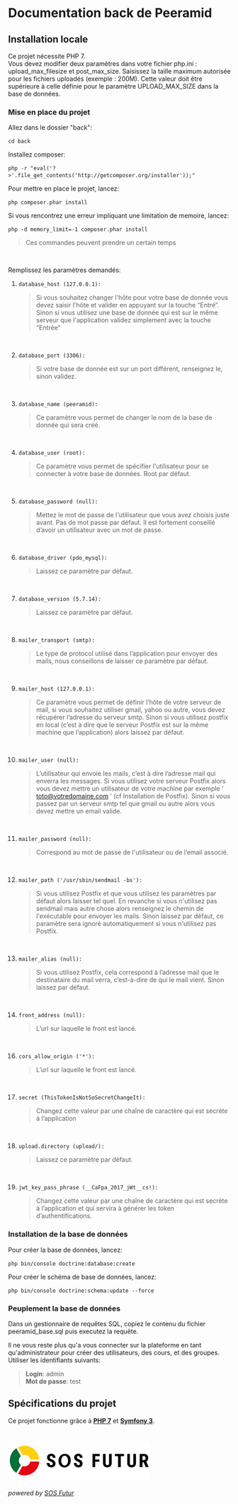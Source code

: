 ﻿# **Documentation back de Peeramid**

## Installation locale

Ce projet nécessite PHP 7.  
Vous devez modifier deux paramètres dans votre fichier php.ini : upload_max_filesize et post_max_size. Saisissez la 
taille maximum autorisée pour les fichiers uploadés (exemple : 200M). Cette valeur doit être supérieure à celle définie 
pour le paramètre UPLOAD_MAX_SIZE dans la base de données.

### Mise en place du projet

Allez dans le dossier "back":

````
cd back
````

Installez composer:

````
php -r "eval('?>'.file_get_contents('http://getcomposer.org/installer'));"
````

Pour mettre en place le projet, lancez:

````
php composer.phar install
````

Si vous rencontrez une erreur impliquant une limitation de memoire, lancez:

````
php -d memory_limit=-1 composer.phar install
````

>Ces commandes peuvent prendre un certain temps

<br>

Remplissez les paramètres demandés:

  1. ````
     database_host (127.0.0.1):
     ````
     >Si vous souhaitez changer l'hôte pour votre base de donnée vous devez saisir l'hôte et valider en appuyant sur la
     touche “Entré”. Sinon si vous utilisez une base de donnée qui est sur le même serveur que l'application validez
     simplement avec la touche “Entrée”
      
<br>

  2. ````
     database_port (3306):
     ````
     >Si votre base de donnée est sur un port différent, renseignez le, sinon validez.

<br>

  3. ````
     database_name (peeramid):
     ````
     >Ce paramètre vous permet de changer le nom de la base de donnée qui sera créé.

<br>

  4. ````
     database_user (root):
     ````
     >Ce paramètre vous permet de spécifier l'utilisateur pour se connecter à votre base de données. Root par défaut.

<br>

  5. ````
     database_password (null):
     ````
     >Mettez le mot de passe de l'utilisateur que vous avez choisis juste avant. Pas de mot passe par défaut. Il est
     fortement conseillé d’avoir un utilisateur avec un mot de passe.

<br>

  6. ````
     database_driver (pdo_mysql):
     ````
     >Laissez ce paramètre par défaut.

<br>

  7. ````
     database_version (5.7.14):
     ````
     >Laissez ce paramètre par défaut.

<br>

  8. ````
     mailer_transport (smtp):
     ````
     >Le type de protocol utilisé dans l’application pour envoyer des mails, nous conseillons de laisser ce paramètre
     par défaut.

<br>

  9. ````
     mailer_host (127.0.0.1):
     ````
     >Ce paramètre vous permet de définir l’hôte de votre serveur de mail, si vous souhaitez utiliser gmail, yahoo ou
     autre, vous devez récupérer l’adresse du serveur smtp. Sinon si vous utilisez postfix en local (c’est à dire que
     le serveur Postfix est sur la même machine que l’application) alors laissez par défaut.

<br>

  10. ````
      mailer_user (null):
      ````
      >L’utilisateur qui envoie les mails, c’est à dire l’adresse mail qui enverra les messages. Si vous utilisez votre
      serveur Postfix alors vous devez mettre un utilisateur de votre machine par exemple ‘ toto@votredomaine.com ’
      (cf Installation de Postfix). Sinon si vous passez par un serveur smtp tel que gmail ou autre alors vous devez
      mettre un email valide.

<br>

  11. ````
      mailer_password (null):
      ````
      >Correspond au mot de passe de l'utilisateur ou de l’email associé.

<br>

  12. ````
      mailer_path ('/usr/sbin/sendmail -bs'):
      ````
      >Si vous utilisez Postfix et que vous utilisez les paramètres par défaut alors laisser tel quel. En revanche si
      vous n'utilisez pas sendmail mais autre chose alors renseignez le chemin de l'exécutable pour envoyer les mails.
      Sinon laissez par défaut, ce paramètre sera ignoré automatiquement si vous n'utilisez pas Postfix.

<br>

  13. ````
      mailer_alias (null):
      ````
      >Si vous utilisez Postfix, cela correspond à l’adresse mail que le destinataire du mail verra, c’est-à-dire de qui
      le mail vient. Sinon laissez par défaut.

<br>

  14. ````
      front_address (null):
      ````
      >L’url sur laquelle le front est lancé.

<br>

  16. ````
      cors_allow_origin ('*'):
      ````
      >L’url sur laquelle le front est lancé.

<br>

  17. ````
      secret (ThisTokenIsNotSoSecretChangeIt):
      ````
      >Changez cette valeur par une chaîne de caractère qui est secrète à l’application

<br>

  18. ````
      upload.directory (upload/):
      ````
      >Laissez ce paramètre par défaut.

<br>

  19. ````
      jwt_key_pass_phrase (__CaFpa_2017_jWt__cs!):
      ````
      >Changez cette valeur par une chaîne de caractère qui est secrète à l’application et qui servira à générer les
      token d’authentifications.

### Installation de la base de données

Pour créer la base de données, lancez:

````
php bin/console doctrine:database:create
````

Pour créer le schéma de base de données, lancez:

````
php bin/console doctrine:schema:update --force
````

### Peuplement la base de données

Dans un gestionnaire de requêtes SQL, copiez le contenu du fichier peeramid_base.sql puis executez la requête.

Il ne vous reste plus qu'a vous connecter sur la plateforme en tant qu'administrateur pour créer des utilisateurs, des
cours, et des groupes.  
Utiliser les identifiants suivants:

>**Login**: admin  
>**Mot de passe**: test

## Spécifications du projet

Ce projet fonctionne grâce à **[PHP 7](http://php.net/)**
et **[Symfony 3](https://symfony.com/)**.

#

[![SOS Futur](../sosf_logo.png)](https://www.sos-futur.fr/)
###### powered by [SOS Futur](https://www.sos-futur.fr/)